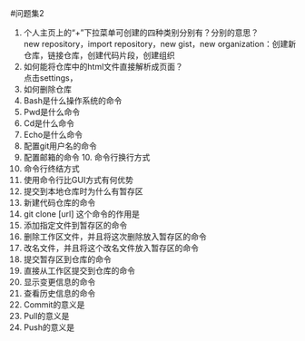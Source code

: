 #问题集2
1. 个人主页上的“+”下拉菜单可创建的四种类别分别有？分别的意思？  
new repository，import repository，new gist，new organization：创建新仓库，链接仓库，创建代码片段，创建组织
2. 如何能将仓库中的html文件直接解析成页面？  
点击settings，
3.  如何删除仓库
 4.   Bash是什么操作系统的命令
 5.   Pwd是什么命令
  6.  Cd是什么命令
   7. Echo是什么命令
 8.   配置git用户名的命令
  9.  配置邮箱的命令
    10. 命令行换行方式
  11.  命令行终结方式
  12.  使用命令行比GUI方式有何优势
  13.  提交到本地仓库时为什么有暂存区
   14. 新建代码仓库的命令
   15. git clone [url] 这个命令的作用是
  16.  添加指定文件到暂存区的命令
  17.  删除工作区文件，并且将这次删除放入暂存区的命令
  18.  改名文件，并且将这个改名文件放入暂存区的命令
  19.  提交暂存区到仓库的命令
  20.  直接从工作区提交到仓库的命令
  21.  显示变更信息的命令
  22.  查看历史信息的命令
  23.  Commit的意义是
  24.  Pull的意义是
  25.  Push的意义是

